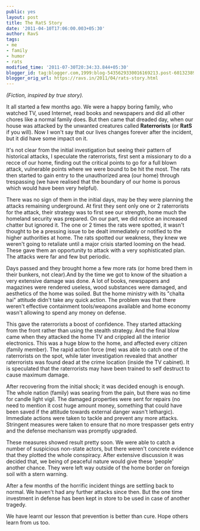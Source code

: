 ```yaml
---
public: yes
layout: post
title: The RatS Story
date: '2011-04-10T17:06:00.003+05:30'
author: RavS
tags:
- me
- family
- humor
- rats
modified_time: '2011-07-30T20:34:33.844+05:30'
blogger_id: tag:blogger.com,1999:blog-5435629330016169213.post-6013238910766458351
blogger_orig_url: https://ravs.in/2011/04/rats-story.html
---
```


_(Fiction, inspired by true story)._

It all started a few months ago. We were a happy boring family, who watched TV, used Internet, read books and newspapers and did all other chores like a normal family does. But then came that dreaded day, when our house was attacked by the unwanted creatures called **Raterrorists** (or **RatS** if you will). Now I won't say that our lives changes forever after the incident, but it did have some impact on it.

It's not clear from the initial investigation but seeing their pattern of historical attacks, I speculate the raterrorists, first sent a missionary to do a recce of our home, finding out the critical points to go for a full blown attack, vulnerable points where we were bound to be hit the most. The rats then started to gain entry to the unauthorized area (our home) through trespassing (we have realised that the boundary of our home is porous which would have been very helpful).

There was no sign of them in the initial days, may be they were planning the attacks remaining underground. At first they sent only one or 2 raterrorists for the attack, their strategy was to first see our strength, home much the homeland security was prepared. On our part, we did notice an increased chatter but ignored it. The one or 2 times the rats were spotted, it wasn't thought to be a pressing issue to be dealt immediately or notified to the higher authorities at home. The rats spotted our weakness, they knew we weren't going to retaliate until a major crisis started looming on the head. These gave them an opportunity to attack with a very sophisticated plan. The attacks were far and few but periodic. 

Days passed and they brought home a few more rats (or home bred them in their bunkers, not clear).And by the time we got to know of the situation a very extensive damage was done. A lot of books, newspapers and magazines were rendered useless, wood substances were damaged, and aesthetics of the home was soiled. But the home ministry with its "chalta hai" attitude didn't take any quick action. The problem was that there weren't effective containment tools/weapons available and home economy wasn't allowing to spend any money on defense.

This gave the raterrorists a boost of confidence. They started attacking from the front rather than using the stealth strategy. And the final blow came when they attacked the home TV and crippled all the interior electronics. This was a huge blow to the home, and affected every citizen (family member). The rapid action force (me) was able to catch one of the raterrorists on the spot, while later investigation revealed that another raterrorists was found dead at the crime location (inside the TV cabinet). It is speculated that the raterrorists may have been trained to self destruct to cause maximum damage.

After recovering from the initial shock; it was decided enough is enough. The whole nation (family) was searing from the pain, but there was no time for candle light vigil. The damaged properties were sent for repairs (no need to mention it cost huge amount money, something that could have been saved if the attitude towards external danger wasn't lethargic). Immediate actions were taken to tackle and prevent any more attacks. Stringent measures were taken to ensure that no more trespasser gets entry and the defense mechanism was promptly upgraded. 

These measures showed result pretty soon. We were able to catch a number of suspicious non-state actors, but there weren't concrete evidence that they plotted the whole conspiracy. After extensive discussion it was decided that, we being of peaceful nature would give these 'people' another chance. They were left way outside of the home border on foreign soil with a stern warning.

After a few months of the horrific incident things are settling back to normal. We haven't had any further attacks since then. But the one time investment in defense has been kept in store to be used in case of another tragedy.

We have learnt our lesson that prevention is better than cure. Hope others learn from us too.
